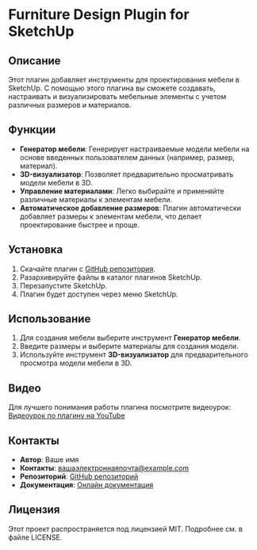 # Furniture Design Plugin for SketchUp

## Описание
Этот плагин добавляет инструменты для проектирования мебели в SketchUp. С помощью этого плагина вы сможете создавать, настраивать и визуализировать мебельные элементы с учетом различных размеров и материалов.

## Функции
- **Генератор мебели**: Генерирует настраиваемые модели мебели на основе введенных пользователем данных (например, размер, материал).
- **3D-визуализатор**: Позволяет предварительно просматривать модели мебели в 3D.
- **Управление материалами**: Легко выбирайте и применяйте различные материалы к элементам мебели.
- **Автоматическое добавление размеров**: Плагин автоматически добавляет размеры к элементам мебели, что делает проектирование быстрее и проще.

## Установка
1. Скачайте плагин с [GitHub репозитория](https://github.com/yourusername/furniture-design-plugin).
2. Разархивируйте файлы в каталог плагинов SketchUp.
3. Перезапустите SketchUp.
4. Плагин будет доступен через меню SketchUp.

## Использование
1. Для создания мебели выберите инструмент **Генератор мебели**.
2. Введите размеры и выберите материалы для создания модели.
3. Используйте инструмент **3D-визуализатор** для предварительного просмотра модели мебели в 3D.

## Видео
Для лучшего понимания работы плагина посмотрите видеоурок:
[Видеоурок по плагину на YouTube](https://www.youtube.com/watch?v=RM_MeVCtCq8)

## Контакты
- **Автор**: Ваше имя
- **Контакты**: вашаэлектроннаяпочта@example.com
- **Репозиторий**: [GitHub репозиторий](https://github.com/yourusername/furniture-design-plugin)
- **Документация**: [Онлайн документация](https://yourusername.github.io/furniture-design-plugin/docs)

## Лицензия
Этот проект распространяется под лицензией MIT. Подробнее см. в файле LICENSE.
